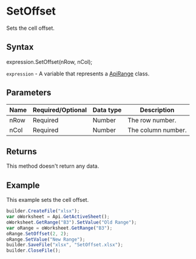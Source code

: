 # SetOffset

Sets the cell offset.

## Syntax

expression.SetOffset(nRow, nCol);

`expression` - A variable that represents a [ApiRange](../ApiRange.md) class.

## Parameters

| **Name** | **Required/Optional** | **Data type** | **Description** |
| ------------- | ------------- | ------------- | ------------- |
| nRow | Required | Number | The row number. |
| nCol | Required | Number | The column number. |

## Returns

This method doesn't return any data.

## Example

This example sets the cell offset.

```javascript
builder.CreateFile("xlsx");
var oWorksheet = Api.GetActiveSheet();
oWorksheet.GetRange("B3").SetValue("Old Range");
var oRange = oWorksheet.GetRange("B3");
oRange.SetOffset(2, 2);
oRange.SetValue("New Range");
builder.SaveFile("xlsx", "SetOffset.xlsx");
builder.CloseFile();
```